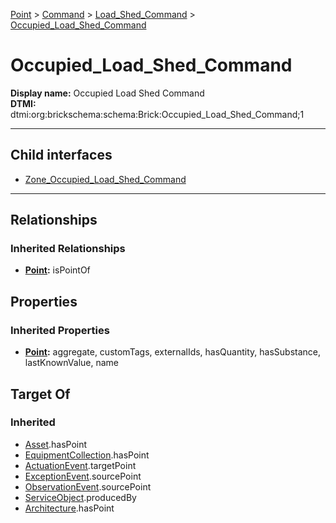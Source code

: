 [Point](../../../Point.md) > [Command](../../Command.md) > [Load_Shed_Command](../Load_Shed_Command.md) > [Occupied_Load_Shed_Command](#)
# Occupied_Load_Shed_Command

**Display name:** Occupied Load Shed Command<br />
**DTMI:** dtmi:org:brickschema:schema:Brick:Occupied_Load_Shed_Command;1

---


## Child interfaces
* [Zone_Occupied_Load_Shed_Command](Zone_Occupied_Load_Shed_Command.md)

---
## Relationships
### Inherited Relationships
* **[Point](../../../Point.md):** isPointOf
## Properties
### Inherited Properties
* **[Point](../../../Point.md):** aggregate, customTags, externalIds, hasQuantity, hasSubstance, lastKnownValue, name
## Target Of
### Inherited
* [Asset](../../../../Asset/Asset.md).hasPoint
* [EquipmentCollection](../../../../Collection/AssetCollection/EquipmentCollection/EquipmentCollection.md).hasPoint
* [ActuationEvent](../../../../Event/PointEvent/ActuationEvent.md).targetPoint
* [ExceptionEvent](../../../../Event/PointEvent/ExceptionEvent.md).sourcePoint
* [ObservationEvent](../../../../Event/PointEvent/ObservationEvent.md).sourcePoint
* [ServiceObject](../../../../Information/ServiceObject/ServiceObject.md).producedBy
* [Architecture](../../../../Space/Architecture/Architecture.md).hasPoint
